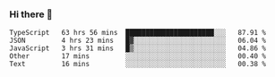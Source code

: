### Hi there 👋

<!--START_SECTION:waka-->
```text
TypeScript   63 hrs 56 mins  ██████████████████████░░░   87.91 % 
JSON         4 hrs 23 mins   █▓░░░░░░░░░░░░░░░░░░░░░░░   06.04 % 
JavaScript   3 hrs 31 mins   █▒░░░░░░░░░░░░░░░░░░░░░░░   04.86 % 
Other        17 mins         ░░░░░░░░░░░░░░░░░░░░░░░░░   00.40 % 
Text         16 mins         ░░░░░░░░░░░░░░░░░░░░░░░░░   00.38 % 
```
<!--END_SECTION:waka-->

<!--
**arlenxuzj/arlenxuzj** is a ✨ _special_ ✨ repository because its `README.md` (this file) appears on your GitHub profile.

Here are some ideas to get you started:

- 🔭 I’m currently working on ...
- 🌱 I’m currently learning ...
- 👯 I’m looking to collaborate on ...
- 🤔 I’m looking for help with ...
- 💬 Ask me about ...
- 📫 How to reach me: ...
- 😄 Pronouns: ...
- ⚡ Fun fact: ...
-->
